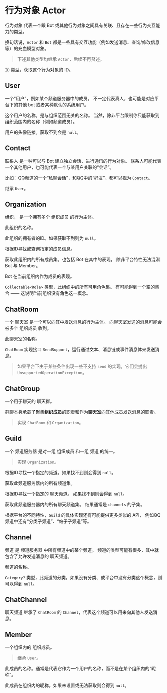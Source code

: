 # 行为对象 Actor

<tooltip term="行为对象">行为对象</tooltip>
代表一个跟 Bot 或其他行为对象之间具有关联、且存在一些行为交互能力的类型。

换句话说，`Actor` 和 `Bot` 都是一些具有交互功能（例如发送消息、查询/修改信息等）的充血模型对象。

> 下述其他类型均继承 `Actor`，后续不再赘述。

<deflist>
<def title="id">

`ID` 类型，获取这个行为对象的 ID。

</def>
</deflist>

## User

一个“用户”，例如某个频道服务器中的成员。
不一定代表真人，也可能是对应平台下的其他 bot 或者某种默认的系统用户。

<deflist>
<def title="name">

这个用户的名称。是与组织范围无关的名称。
当然，除非平台限制你只能获取到组织范围内的名称（例如频道成员）。

</def>
<def title="avatar">

用户的头像链接。获取不到会是 `null`。

</def>
</deflist>

## Contact

<tooltip term="联系人">联系人</tooltip>
是一种可以与 Bot 建立独立会话、进行通讯的行为对象。 
联系人可能代表一个其他用户，也可能代表一个与某用户关联的“会话”。

比如：QQ频道的一个“私聊会话”，和QQ中的“好友”，都可以视为 `Contact`。

继承 `User`。

## Organization

<tooltip term="组织">组织</tooltip>，
是一个拥有多个 
<tooltip term="组织成员">组织成员</tooltip>
的行为主体。

<deflist>
<def title="name">

此组织的名称。

</def>
<def title="ownerId">

此组织的拥有者的ID。如果获取不到则为 `null`。

</def>
<def title="member(...)">

根据ID寻找或查询指定的成员信息。

</def>
<def title="members">

获取此组织内的所有成员集。也包括 Bot 在其中的表现，
除非平台特性无法混淆 Bot 与 Member。

</def>
<def title="botAsMember">

Bot 在当前组织内作为成员的表现。

</def>
<def title="roles">

`Collectable<Role>` 类型，此组织中的所有可用角色集。
有可能得到一个空的集合 —— 这说明当前组织没有角色这一概念。

</def>
</deflist>

## ChatRoom

一个
<tooltip term="聊天室">聊天室</tooltip>
是一个可以向其中发送消息的行为主体。 向聊天室发送的消息可能会被多个 组织成员 收到。

<deflist>
<def title="name">

此聊天室的名称。

</def>
<def title="send(...)">

`ChatRoom` 实现接口 `SendSupport`，运行通过文本、消息链或事件消息体来发送消息。

> 如果平台下由于某些条件出现一些不支持 `send` 的实现，它们会抛出 `UnsupportedOperationException`。

</def>
</deflist>

## ChatGroup

一个用于聊天的
<tooltip term="聊天室">聊天群</tooltip>。

群聊本身承载了聚集**组织成员**的职责和作为**聊天室**向其他成员发送消息的职责。

> 实现 `ChatRoom` 和 `Organization`。

## Guild

一个
<tooltip term="频道服务器">频道服务器</tooltip>
是对一组 
<tooltip term="组织成员">组织成员</tooltip>
和一组 
<tooltip term="频道">频道</tooltip> 
的统一。

> 实现 `Organization`。

<deflist>
<def title="channel(...)">

根据ID寻找一个指定的频道。如果找不到则会得到 `null`。

</def>
<def title="channels">

获取此频道服务器内的所有频道集。

</def>
<def title="chatChannel(...)">

根据ID寻找一个指定的
<tooltip term="聊天频道">聊天频道</tooltip>。
如果找不到则会得到 `null`。

</def>
<def title="chatChannels">

获取此频道服务器内的所有聊天频道集。
结果通常是 `channels` 的子集。

</def>
</deflist>

<note>

根据平台的不同特性，`Guild` 的具体实现还有可能提供更多类似的 API，
例如QQ频道中还有“分类子频道”、“帖子子频道”等。

</note>

## Channel

<tooltip term="频道">频道</tooltip>
是
<tooltip term="频道服务器">频道服务器</tooltip>
中所有频道中的某个频道。
频道的类型可能有很多，其中就包含了允许发送消息的
<tooltip term="聊天频道">聊天频道</tooltip>。

<deflist>
<def title="name">

频道的名称。

</def>
</deflist>

<deflist>
<def title="category">

`Category?` 类型，此频道的分类。如果没有分类、或平台中没有分类这个概念，则可以得到 `null`。

</def>
</deflist>

## ChatChannel

<tooltip term="聊天频道">聊天频道</tooltip>
继承了 `ChatRoom` 的 `Channel`，代表这个频道可以用来向其他人发送消息。

## Member

一个组织内的
<tooltip term="组织成员">组织成员</tooltip>。

> 继承 `User`。

<deflist>
<def title="name">

此成员的名称。通常是代表它作为一个用户的名称，而不是在某个组织内的“昵称”。

</def>
<def title="nick">

此成员在组织内的昵称。如果未设置或无法获取则会得到 `null`。

</def>
</deflist>